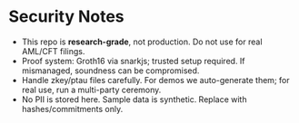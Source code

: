 # Security Notes

- This repo is **research-grade**, not production. Do not use for real AML/CFT filings.
- Proof system: Groth16 via snarkjs; trusted setup required. If mismanaged, soundness can be compromised.
- Handle zkey/ptau files carefully. For demos we auto-generate them; for real use, run a multi-party ceremony.
- No PII is stored here. Sample data is synthetic. Replace with hashes/commitments only.
